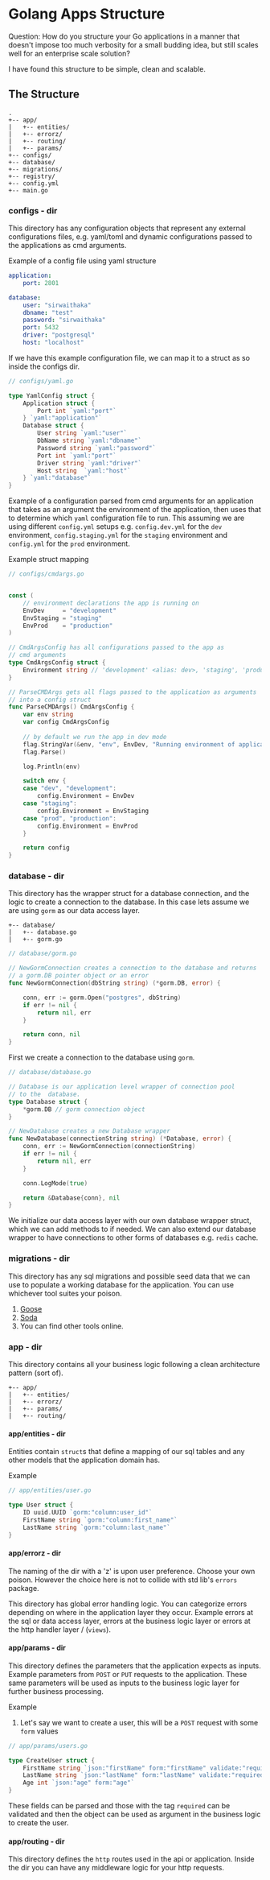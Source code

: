 # Golang Apps Structure

Question: How do you structure your Go applications in a manner that doesn't impose too much verbosity for a small
budding idea, but still scales well for an enterprise scale solution?

I have found this structure to be simple, clean and scalable.

## The Structure

```
.
+-- app/
|   +-- entities/
|   +-- errorz/
|   +-- routing/
|   +-- params/
+-- configs/
+-- database/
+-- migrations/
+-- registry/
+-- config.yml
+-- main.go
```

### configs - dir
This directory has any configuration objects that represent any external configurations files, e.g. yaml/toml and
dynamic configurations passed to the applications as cmd arguments.

Example of a config file using yaml structure

```yaml
application:
    port: 2801

database:
    user: "sirwaithaka"
    dbname: "test"
    password: "sirwaithaka"
    port: 5432
    driver: "postgresql"
    host: "localhost"
```

If we have this example configuration file, we can map it to a struct as so inside the configs dir.

```go
// configs/yaml.go

type YamlConfig struct {
	Application struct {
        Port int `yaml:"port"`
    } `yaml:"application"`
    Database struct {
        User string `yaml:"user"`
        DbName string `yaml:"dbname"`
        Password string `yaml:"password"`
        Port int `yaml:"port"`
        Driver string `yaml:"driver"`
        Host string  `yaml:"host"`
    } `yaml:"database"`
}
```

Example of a configuration parsed from cmd arguments for an application that takes as an argument the environment of the
application, then uses that to determine which `yaml` configuration file to run. This assuming we are using different
`config.yml` setups e.g. `config.dev.yml` for the `dev` environment, `config.staging.yml` for the `staging` environment
and `config.yml` for the `prod` environment.

Example struct mapping

```go
// configs/cmdargs.go


const (
	// environment declarations the app is running on
	EnvDev     = "development"
	EnvStaging = "staging"
	EnvProd    = "production"
)

// CmdArgsConfig has all configurations passed to the app as
// cmd arguments
type CmdArgsConfig struct {
	Environment string // 'development' <alias: dev>, 'staging', 'production' <alias: prod>
}

// ParseCMDArgs gets all flags passed to the application as arguments
// into a config struct
func ParseCMDArgs() CmdArgsConfig {
	var env string
	var config CmdArgsConfig
    
    // by default we run the app in dev mode
	flag.StringVar(&env, "env", EnvDev, "Running environment of application, dev, staging, prod")
	flag.Parse()

	log.Println(env)

	switch env {
	case "dev", "development":
		config.Environment = EnvDev
	case "staging":
		config.Environment = EnvStaging
	case "prod", "production":
		config.Environment = EnvProd
	}

	return config
}
```

### database - dir
This directory has the wrapper struct for a database connection, and the logic to create a connection to the database. In
this case lets assume we are using `gorm` as our data access layer.

```
+-- database/
|   +-- database.go
|   +-- gorm.go
```

```go
// database/gorm.go

// NewGormConnection creates a connection to the database and returns
// a gorm.DB pointer object or an error
func NewGormConnection(dbString string) (*gorm.DB, error) {

	conn, err := gorm.Open("postgres", dbString)
	if err != nil {
		return nil, err
	}

	return conn, nil
}
```

First we create a connection to the database using `gorm`.

```go
// database/database.go

// Database is our application level wrapper of connection pool
// to the  database.
type Database struct {
	*gorm.DB // gorm connection object
}

// NewDatabase creates a new Database wrapper
func NewDatabase(connectionString string) (*Database, error) {
	conn, err := NewGormConnection(connectionString)
	if err != nil {
		return nil, err
	}

	conn.LogMode(true)

	return &Database{conn}, nil
}
```

We initialize our data access layer with our own database wrapper struct, which we can add methods to if needed. We can
also extend our database wrapper to have connections to other forms of databases e.g. `redis` cache.

### migrations - dir
This directory has any sql migrations and possible seed data that we can use to populate a working database for the
application. You can use whichever tool suites your poison.

1. [Goose](https://github.com/pressly/goose/cmd/goose   )
2. [Soda](https://github.com/gobuffalo/pop)
3. You can find other tools online.

### app - dir
This directory contains all your business logic following a clean architecture pattern (sort of).

```
+-- app/
|   +-- entities/
|   +-- errorz/
|   +-- params/
|   +-- routing/
```

#### app/entities - dir
Entities contain `struct`s that define a mapping of our sql tables and any other models that the application domain
has.

Example 

```go
// app/entities/user.go

type User struct {
    ID uuid.UUID `gorm:"column:user_id"`
    FirstName string `gorm:"column:first_name"`
    LastName string `gorm:"column:last_name"`
}
```

#### app/errorz - dir
The naming of the dir with a 'z' is upon user preference. Choose your own poison. However the choice here is not to
collide with std lib's `errors` package.

This directory has global error handling logic. You can categorize errors depending on where in the application layer
they occur. Example errors at the sql or data access layer, errors at the business logic layer or errors at the http
handler layer / (`views`).

#### app/params - dir
This directory defines the parameters that the application expects as inputs. Example parameters from `POST` or `PUT`
requests to the application. These same parameters will be used as inputs to the business logic layer for further
business processing.

Example
1. Let's say we want to create a user, this will be a `POST` request with some `form` values

```go
// app/params/users.go

type CreateUser struct {
    FirstName string `json:"firstName" form:"firstName" validate:"required"`
    LastName string `json:"lastName" form:"lastName" validate:"required"`
    Age int `json:"age" form:"age"`
}
```

These fields can be parsed and those with the tag `required` can be validated and then the object can be used as argument
in the business logic to create the user.

#### app/routing -  dir
This directory defines the `http` routes used in the api or application. Inside the dir you can have any middleware logic
for your http requests.